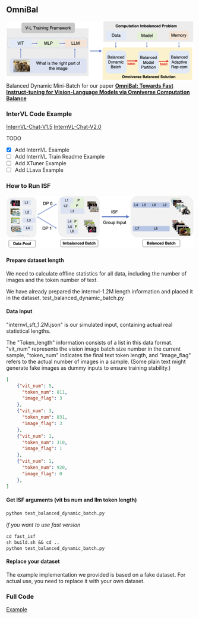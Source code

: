 ## OmniBal

![framework](./images/framework.png)
Balanced Dynamic Mini-Batch for our paper
**[OmniBal: Towards Fast Instruct-tuning for Vision-Language Models via  Omniverse Computation Balance](https://arxiv.org/abs/2407.20761)**

### InterVL Code Example

[InternVL-Chat-V1.5](https://github.com/ModelTC/InternVL/tree/OmniBal_V1.5)
[InternVL-Chat-V2.0](https://github.com/ModelTC/InternVL/tree/OmniBal_V2.0)

TODO
- [x] Add InternVL Example
- [ ] Add InternVL Train Readme Example
- [ ] Add XTuner Example
- [ ] Add LLava Example

### How to Run ISF
![ISF](./images/data_group.png)

#### Prepare dataset length

We need to calculate offline statistics for all data, including the number of images and the token number of text.

We have already prepared the internvl-1.2M length information and placed it in the dataset.
test_balanced_dynamic_batch.py

#### Data Input

"internvl_sft_1.2M.json" is our simulated input, containing actual real statistical lengths.

The "Token_length" information consists of a list in this data format. "vit_num" represents the vision image batch size number in the current sample, "token_num" indicates the final text token length, and "image_flag" refers to the actual number of images in a sample. (Some plain text might generate fake images as dummy inputs to ensure training stability.)

```json
[
    {"vit_num": 5,
      "token_num": 811,
      "image_flag": 3
    },
    {"vit_num": 3,
      "token_num": 831,
      "image_flag": 3
    },
    {"vit_num": 1,
      "token_num": 310,
      "image_flag": 1
    },
    {"vit_num": 1,
      "token_num": 920,
      "image_flag": 0
    },
]

```

#### Get ISF arguments (vit bs num and llm token length)

```python
python test_balanced_dynamic_batch.py
```

*if you want to use fast version*

```
cd fast_isf
sh build.sh && cd ..
python test_balanced_dynamic_batch.py
```

#### Replace your dataset

The example implementation we provided is based on a fake dataset. For actual use, you need to replace it with your own dataset.

### Full Code

[Example](https://github.com/ModelTC/EasyLLM)







